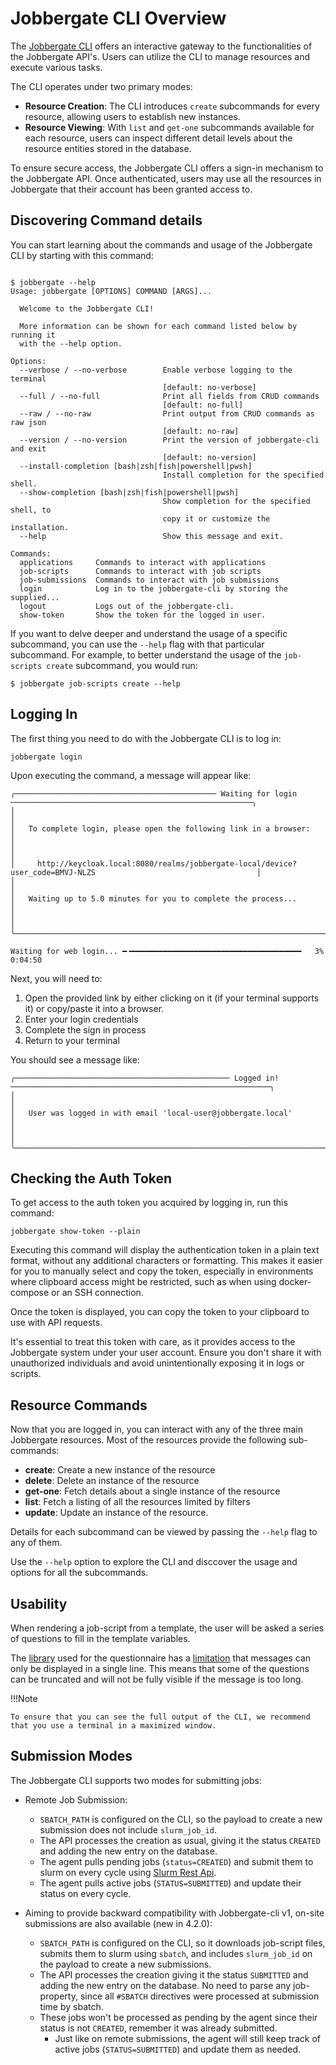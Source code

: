 # Jobbergate CLI Overview

The [Jobbergate CLI](https://github.com/omnivector-solutions/jobbergate/jobbergate-cli) offers an interactive
gateway to the functionalities of the Jobbergate API's. Users can utilize the CLI to manage resources and execute
various tasks.

The CLI operates under two primary modes:

 - **Resource Creation**: The CLI introduces `create` subcommands for every resource, allowing users to establish new
   instances.
 - **Resource Viewing**: With `list` and `get-one` subcommands available for each resource, users can inspect different
   detail levels about the resource entities stored in the database.

To ensure secure access, the Jobbergate CLI offers a sign-in mechanism to the Jobbergate API. Once authenticated,
users may use all the resources in Jobbergate that their account has been granted access to.


## Discovering Command details

You can start learning about the commands and usage of the Jobbergate CLI by starting with this command:

```shell

$ jobbergate --help
Usage: jobbergate [OPTIONS] COMMAND [ARGS]...

  Welcome to the Jobbergate CLI!

  More information can be shown for each command listed below by running it
  with the --help option.

Options:
  --verbose / --no-verbose        Enable verbose logging to the terminal
                                  [default: no-verbose]
  --full / --no-full              Print all fields from CRUD commands
                                  [default: no-full]
  --raw / --no-raw                Print output from CRUD commands as raw json
                                  [default: no-raw]
  --version / --no-version        Print the version of jobbergate-cli and exit
                                  [default: no-version]
  --install-completion [bash|zsh|fish|powershell|pwsh]
                                  Install completion for the specified shell.
  --show-completion [bash|zsh|fish|powershell|pwsh]
                                  Show completion for the specified shell, to
                                  copy it or customize the installation.
  --help                          Show this message and exit.

Commands:
  applications     Commands to interact with applications
  job-scripts      Commands to interact with job scripts
  job-submissions  Commands to interact with job submissions
  login            Log in to the jobbergate-cli by storing the supplied...
  logout           Logs out of the jobbergate-cli.
  show-token       Show the token for the logged in user.
```

If you want to delve deeper and understand the usage of a specific subcommand, you can use the `--help` flag with that
particular subcommand. For example, to better understand the usage of the `job-scripts create` subcommand, you would
run:

```shell
$ jobbergate job-scripts create --help
```



## Logging In

The first thing you need to do with the Jobbergate CLI is to log in:

```shell
jobbergate login
```
Upon executing the command, a message will appear like:

```
╭───────────────────────────────────────────── Waiting for login ──────────────────────────────────────────────────────╮
│                                                                                                                      │
│   To complete login, please open the following link in a browser:                                                    │
│                                                                                                                      │
│     http://keycloak.local:8080/realms/jobbergate-local/device?user_code=BMVJ-NLZS                                    │
│                                                                                                                      │
│   Waiting up to 5.0 minutes for you to complete the process...                                                       │
│                                                                                                                      │
╰──────────────────────────────────────────────────────────────────────────────────────────────────────────────────────╯

Waiting for web login... ━╺━━━━━━━━━━━━━━━━━━━━━━━━━━━━━━━━━━━━━━   3% 0:04:50
```

Next, you will need to:

 1. Open the provided link by either clicking on it (if your terminal supports it) or copy/paste it into a browser.
 2. Enter your login credentials
 3. Complete the sign in process
 4. Return to your terminal

You should see a message like:

```
╭──────────────────────────────────────────────── Logged in! ──────────────────────────────────────────────────────────╮
│                                                                                                                      │
│   User was logged in with email 'local-user@jobbergate.local'                                                        │
│                                                                                                                      │
╰──────────────────────────────────────────────────────────────────────────────────────────────────────────────────────╯
```


## Checking the Auth Token

To get access to the auth token you acquired by logging in, run this command:

```shell
jobbergate show-token --plain
```
Executing this command will display the authentication token in a plain text format, without any additional characters
or formatting. This makes it easier for you to manually select and copy the token, especially in environments where
clipboard access might be restricted, such as when using docker-compose or an SSH connection.

Once the token is displayed, you can copy the token to your clipboard to use with API requests.

It's essential to treat this token with care, as it provides access to the Jobbergate system under your user account.
Ensure you don't share it with unauthorized individuals and avoid unintentionally exposing it in logs or scripts.



## Resource Commands

Now that you are logged in, you can interact with any of the three main Jobbergate resources. Most of the resources
provide the following sub-commands:

* **create**: Create a new instance of the resource
* **delete**: Delete an instance of the resource
* **get-one**: Fetch details about a single instance of the resource
* **list**: Fetch a listing of all the resources limited by filters
* **update**: Update an instance of the resource.

Details for each subcommand can be viewed by passing the `--help` flag to any of them.

Use the `--help` option to explore the CLI and disccover the usage and options for all the subcommands.


## Usability

When rendering a job-script from a template, the user will be asked a series of questions to fill in the template variables.

The [library](https://python-inquirer.readthedocs.io/en/latest/) used for the questionnaire has a
[limitation](https://github.com/magmax/python-inquirer/issues/312) that messages can only be displayed in a single line.
This means that some of the questions can be truncated and will not be fully visible if the message is too long.

!!!Note

    To ensure that you can see the full output of the CLI, we recommend that you use a terminal in a maximized window.

## Submission Modes

The Jobbergate CLI supports two modes for submitting jobs:

- Remote Job Submission:

    - `SBATCH_PATH` is configured on the CLI, so the payload to create a new submission does not include `slurm_job_id`.
    - The API processes the creation as usual, giving it the status `CREATED` and adding the new entry on the database.
    - The agent pulls pending jobs (`status=CREATED`) and submit them to slurm on every cycle using [Slurm Rest Api](https://slurm.schedmd.com/rest.html).
    - The agent pulls active jobs (`STATUS=SUBMITTED`) and update their status on every cycle.

- Aiming to provide backward compatibility with Jobbergate-cli v1, on-site submissions are also available (new in 4.2.0):

    - `SBATCH_PATH` is configured on the CLI, so it downloads job-script files, submits them to slurm using `sbatch`, and includes `slurm_job_id` on the payload to create a new submissions.
    - The API processes the creation giving it the status `SUBMITTED` and adding the new entry on the database. No need to parse any job-property, since all `#SBATCH` directives were processed at submission time by sbatch.
  - These jobs won't be processed as pending by the agent since their status is not `CREATED`, remember it was already submitted.
    - Just like on remote submissions, the agent will still keep track of active jobs (`STATUS=SUBMITTED`) and update them as needed.
